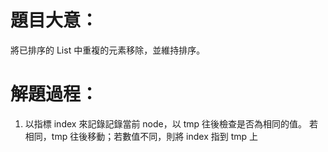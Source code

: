 # 題目大意：
將已排序的 List 中重複的元素移除，並維持排序。

# 解題過程：
1. 以指標 index 來記錄記錄當前 node，以 tmp 往後檢查是否為相同的值。
若相同，tmp 往後移動；若數值不同，則將 index 指到 tmp 上
